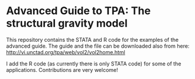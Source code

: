 
Advanced Guide to TPA: The structural gravity model
========================================


This repository contains the STATA and R code for the examples of the
advanced guide. The guide and the file can be downloaded also from
here: http://vi.unctad.org/tpa/web/vol2/vol2home.html


I add the R code (as currently there is only STATA code) for some of
the applications. Contributions are very welcome!
